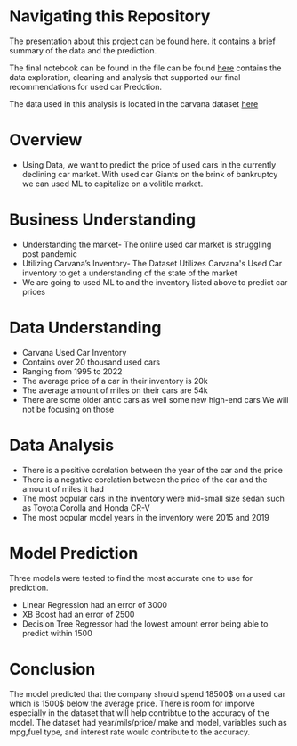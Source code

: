 # Navigating this Repository


The presentation about this project can be found [here.](http://localhost:8888/files/AI_Capatone_Powerpoint.pdf) it contains a brief summary of the data and the prediction.

The final notebook can be found in the file can be found [here](https://github.com/meugene2022/AI-capstone/blob/main/Capstone%20Project%20Notebook.ipynb) contains the data exploration, cleaning and analysis that supported our final recommendations for used car Predction.

The data used in this analysis is located in the carvana dataset [here](https://github.com/meugene2022/AI-capstone/blob/main/carvana.csv)

# Overview


* Using Data, we want to predict the price of used cars in the currently declining car market. With used car Giants on the brink of bankruptcy we can used ML to capitalize on a volitile market.


# Business Understanding


* Understanding the market- The online used car market is struggling post pandemic
* Utilizing Carvana’s Inventory- The Dataset Utilizes Carvana's Used Car inventory to get a understanding of the state of the market
* We are going to used ML to and the inventory listed above to predict car prices

# Data Understanding 


* Carvana Used Car Inventory
* Contains over 20 thousand used cars
* Ranging from  1995 to 2022
* The average price of a car in their inventory is 20k
* The average amount of miles on their cars are 54k
* There are some older antic cars as well some new high-end cars We will not be focusing on those 


# Data Analysis
* There is a positive corelation between the year of the car and the price
* There is a negative corelation between the price of the car and the amount of miles it had
* The most popular cars in the inventory were mid-small size sedan such as Toyota Corolla and Honda CR-V
* The most popular model years in the inventory were 2015 and 2019 


# Model Prediction 


Three models were tested to find the most accurate one to use for prediction.
* Linear Regression had an error of 3000
* XB Boost had an error of 2500
* Decision Tree Regressor had the lowest amount error being able to predict within 1500


# Conclusion 

The model predicted that the company should spend 18500$ on a used car which is 1500$ below the average price. 
There is room for imporve especially in the dataset that will help contribtue to the accuracy of the model.
The dataset had year/mils/price/ make and model, variables such as mpg,fuel type, and interest rate would contribute to the accuracy.

